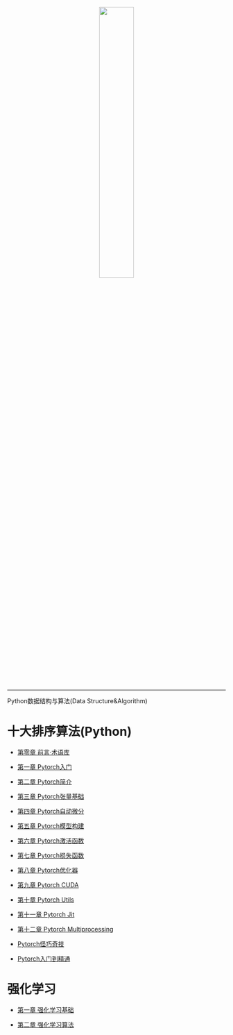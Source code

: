 <p align="center"><img width="40%" src="https://github.com/Walhalla-Summary/Algorithm/blob/master/alg.png" /></p>

--------------------------------------------------------------------------------

Python数据结构与算法(Data Structure&amp;Algorithm)


# 十大排序算法(Python)

- [第零章 前言·术语库](https://github.com/Walhalla-Summary/Pytorch_Learning/blob/master/pytorch/%E7%AC%AC%E9%9B%B6%E7%AB%A0%20%E5%89%8D%E8%A8%80%E6%9C%AF%E8%AF%AD%E5%BA%93.md)

- [第一章 Pytorch入门](https://github.com/Walhalla-Summary/Pytorch_Learning/blob/master/pytorch/%E7%AC%AC%E4%B8%80%E7%AB%A0%20Pytorch%E5%BF%AB%E9%80%9F%E5%85%A5%E9%97%A8.md)

- [第二章 Pytorch简介](https://github.com/Walhalla-Summary/Pytorch_Learning/blob/master/pytorch/%E7%AC%AC%E4%BA%8C%E7%AB%A0%20Pytorch%E7%AE%80%E4%BB%8B.md)

- [第三章 Pytorch张量基础](https://github.com/Walhalla-Summary/Pytorch_Learning/blob/master/pytorch/%E7%AC%AC%E4%B8%89%E7%AB%A0%20Pytorch%E5%BC%A0%E9%87%8F%E5%9F%BA%E7%A1%80.md)

- [第四章 Pytorch自动微分](https://github.com/Walhalla-Summary/Pytorch_Learning/blob/master/pytorch/%E7%AC%AC%E5%9B%9B%E7%AB%A0%20Pytorch%E8%87%AA%E5%8A%A8%E5%BE%AE%E5%88%86.md)


- [第五章 Pytorch模型构建](https://github.com/Walhalla-Summary/Pytorch_Learning/blob/master/pytorch/%E7%AC%AC%E4%BA%94%E7%AB%A0%20Pytorch%E6%A8%A1%E5%9E%8B%E6%9E%84%E5%BB%BA.md)

- [第六章 Pytorch激活函数](https://github.com/Walhalla-Summary/Pytorch_Learning/blob/master/pytorch/%E7%AC%AC%E5%85%AD%E7%AB%A0%20Pytorch%E6%BF%80%E6%B4%BB%E5%87%BD%E6%95%B0.md)

- [第七章 Pytorch损失函数](https://github.com/Walhalla-Summary/Pytorch_Learning/blob/master/pytorch/%E7%AC%AC%E4%B8%83%E7%AB%A0%20Pytorch%E6%8D%9F%E5%A4%B1%E5%87%BD%E6%95%B0.md)

- [第八章 Pytorch优化器](https://github.com/Walhalla-Summary/Pytorch_Learning/blob/master/pytorch/%E7%AC%AC%E5%85%AB%E7%AB%A0%20Pytorch%E4%BC%98%E5%8C%96%E5%99%A8.md)

- [第九章 Pytorch CUDA](https://github.com/Walhalla-Summary/Pytorch_Learning/blob/master/pytorch/%E7%AC%AC%E4%B9%9D%E7%AB%A0%20Pytorch%20CUDA.md)

- [第十章 Pytorch Utils](https://github.com/Walhalla-Summary/Pytorch_Learning/blob/master/pytorch/%E7%AC%AC%E5%8D%81%E7%AB%A0%20Pytorch%20utils.md)

- [第十一章 Pytorch Jit](https://github.com/Walhalla-Summary/Pytorch_Learning/blob/master/pytorch/%E7%AC%AC%E5%8D%81%E4%B8%80%E7%AB%A0%20Pytorch%20jit.md)

- [第十二章 Pytorch Multiprocessing](https://github.com/Walhalla-Summary/Pytorch_Learning/blob/master/pytorch/%E7%AC%AC%E5%8D%81%E4%BA%8C%E7%AB%A0%20Pytorch%20multiprocessing.md)


- [Pytorch怪巧奇技](https://github.com/Walhalla-Summary/Pytorch_Learning/blob/master/pytorch/Pytorch%E6%8A%80%E5%B7%A7.md)

- [Pytorch入门到精通](https://github.com/Walhalla-Summary/Pytorch_Learning/blob/master/pytorch/Pytorch%E5%85%A5%E9%97%A8%E5%88%B0%E7%B2%BE%E9%80%9A.md)


# 强化学习

- [第一章 强化学习基础](https://github.com/Walhalla-Summary/Pytorch_Learning/blob/master/RL/%E7%AC%AC%E4%B8%80%E7%AB%A0%20%E5%BC%BA%E5%8C%96%E5%AD%A6%E4%B9%A0%E5%9F%BA%E7%A1%80.md)

- [第二章 强化学习算法](https://github.com/Walhalla-Summary/Pytorch_Learning/blob/master/RL/%E7%AC%AC%E4%BA%8C%E7%AB%A0%20%E5%BC%BA%E5%8C%96%E5%AD%A6%E4%B9%A0%E7%AE%97%E6%B3%95.md)
